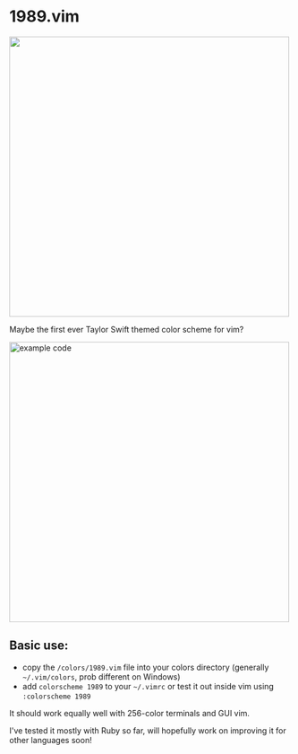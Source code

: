 # 1989.vim

<img src="http://i.imgur.com/FhRzwiu.gif" width=500px>

Maybe the first ever Taylor Swift themed color scheme for vim?

<img src="http://i.imgur.com/r3IIfeP.png" width=500px alt="example code">

## Basic use:
- copy the `/colors/1989.vim` file into your colors directory (generally `~/.vim/colors`, prob different on Windows)
- add `colorscheme 1989` to your `~/.vimrc` or test it out inside vim using `:colorscheme 1989`

It should work equally well with 256-color terminals and GUI vim.

I've tested it mostly with Ruby so far, will hopefully work on improving it for other languages soon!
